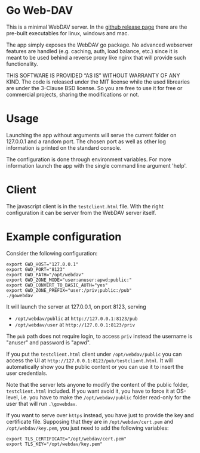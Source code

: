 
# Go Web-DAV

This is a minimal WebDAV server. In the [github release
page](https://github.com/pocomane/gowebdav/releases/latest) there are the pre-built
executables for linux, windows and mac.

The app simply exposes the WebDAV go package. No advanced webserver features are
handled (e.g. caching, auth, load balance, etc.) since it is meant to be used
behind a reverse proxy like nginx that will provide such functionality.

THIS SOFTWARE IS PROVIDED “AS IS” WITHOUT WARRANTY OF ANY KIND. The code is
released under the MIT license while the used librearies are under the 3-Clause
BSD license. So you are free to use it for free or commercial projects,
sharing the modifications or not.

# Usage

Launching the app without arguments will serve the current folder on 127.0.0.1
and a random port. The chosen port as well as other log information is printed
on the standard console.

The configuration is done through environment variables. For more information
launch the app with the single command line argument 'help'.

# Client

The javascript client is in the `testclient.html` file. With the right
configuration it can be server from the WebDAV server itself.

# Example configuration

Consider the following configuration:

~~~
export GWD_HOST="127.0.0.1"
export GWD_PORT="8123"
export GWD_PATH="/opt/webdav"
export GWD_ZONE_MODE="user:anuser:apwd;public:"
export GWD_CONVERT_TO_BASIC_AUTH="yes"
export GWD_ZONE_PREFIX="user:/priv;public:/pub"
./gowebdav
~~~

It will launch the server at 127.0.0.1, on port 8123, serving

- `/opt/webdav/public` at `http://127.0.0.1:8123/pub`
- `/opt/webdav/user` at `http://127.0.0.1:8123/priv`

The `pub` path does not require login, to access `priv` instead the username is
"anuser" and password is "apwd".

If you put the `testclient.html` client under `/opt/webdav/public` you can
access the UI at `http://127.0.0.1:8123/pub/testclient.html`. It will
automatically show you the public content or you can use it to insert the user
credentials.

Note that the server lets anyone to modify the content of the public folder,
`testclient.html` included. If you want avoid it, you have to force it at
OS-level, i.e. you have to make the `/opt/webdav/public` folder read-only for
the user that will run `.\gowebdav`.

If you want to serve over `https` instead, you have just to provide the key and
certificate file. Supposing that they are in `/opt/webdav/cert.pem` and
`/opt/webdav/key.pem`, you just need to add the following variables:

~~~
export TLS_CERTIFICATE="/opt/webdav/cert.pem"
export TLS_KEY="/opt/webdav/key.pem"
~~~

